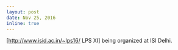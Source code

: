 ```yaml
---
layout: post
date: Nov 25, 2016
inline: true
---
```


[http://www.isid.ac.in/~lps16/ LPS XI] being organized at ISI Delhi.

